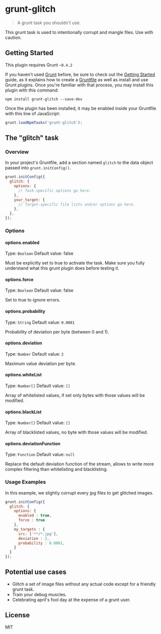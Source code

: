 # grunt-glitch

> A grunt task you shouldn't use.

This grunt task is used to intentionally corrupt and mangle files. Use with caution.

## Getting Started
This plugin requires Grunt `~0.4.2`

If you haven't used [Grunt](http://gruntjs.com/) before, be sure to check out the [Getting Started](http://gruntjs.com/getting-started) guide, as it explains how to create a [Gruntfile](http://gruntjs.com/sample-gruntfile) as well as install and use Grunt plugins. Once you're familiar with that process, you may install this plugin with this command:

```shell
npm install grunt-glitch --save-dev
```

Once the plugin has been installed, it may be enabled inside your Gruntfile with this line of JavaScript:

```js
grunt.loadNpmTasks('grunt-glitch');
```

## The "glitch" task

### Overview
In your project's Gruntfile, add a section named `glitch` to the data object passed into `grunt.initConfig()`.

```js
grunt.initConfig({
  glitch: {
    options: {
      // Task-specific options go here.
    },
    your_target: {
      // Target-specific file lists and/or options go here.
    },
  },
});
```

### Options

#### options.enabled
Type: `Boolean`
Default value: false

Must be explicitly set to true to activate the task. Make sure you fully understand what this grunt plugin does before testing it.

#### options.force
Type: `Boolean`
Default value: false

Set to true to ignore errors.

#### options.probability
Type: `String`
Default value: `0.0001`

Probability of deviation per byte (between 0 and 1).

#### options.deviation
Type: `Number`
Default value: `2`

Maximum value deviation per byte.

#### options.whiteList
Type: `Number[]`
Default value: `[]`

Array of whitelisted values, if set only bytes with those values will be modified.

#### options.blackList
Type: `Number[]`
Default value: `[]`

Array of blacklisted values, no byte with those values will be modified.

#### options.deviationFunction
Type: `Function`
Default value: `null`

Replace the default deviation function of the stream, allows to write more complex filtering than whitelisting and blacklisting.

### Usage Examples

In this example, we slightly corrupt every jpg files to get glitched images.

```js
grunt.initConfig({
  glitch: {
    options: {
      enabled : true,
      force : true
    },
    my_targets : {
      src: ['**/*.jpg'],
      deviation : 2,
      probability : 0.0001,
    }
  }
});
```

## Potential use cases

* Glitch a set of image files without any actual code except for a friendly grunt task.
* Train your debug muscles.
* Celebrating april's fool day at the expense of a grunt user.

## License

MIT
